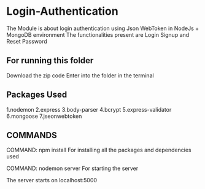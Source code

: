 # Login-Authentication
The Module is about login authentication using Json WebToken in NodeJs + MongoDB environment
The functionalities present are Login Signup and Reset Password 

## For running this folder
Download the zip code
Enter into the folder in the terminal

## Packages Used
1.nodemon
2.express
3.body-parser
4.bcrypt
5.express-validator
6.mongoose
7.jseonwebtoken

## COMMANDS

COMMAND:
npm install
For installing all the packages and dependencies used

COMMAND:
nodemon server
For starting the server

The server starts on localhost:5000
